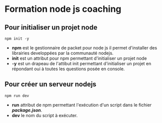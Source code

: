 # Formation node js coaching

## Pour initialiser un projet node

``` console
npm init -y
```

* **npm** est le gestionnaire de packet pour node js il permet d'installer des librairies developpées par la communauté nodejs.
* **init** est un attribut pour npm permettant d'initialiser un projet node
* **-y** est un drapeau de l'attibut init permettant d'initialiser un projet en répondant oui à toutes les questions posée en console.


## Pour créer un serveur nodejs

``` console
npm run dev
```

* **run** attribut de npm permettant l'exécution d'un script dans le fichier ***package.json***.
* **dev** le nom du script à exécuter.
